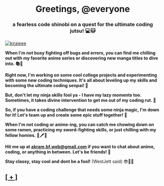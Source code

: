 <h1 align="center">Greetings, @everyone</h1>
<h3 align="center">a fearless code shinobi on a quest for the ultimate coding jutsu! 💻🐱‍</h3>

<p align="left"> <a href="https://twitter.com/kiraieee" target="blank"><img src="https://img.shields.io/twitter/follow/kiraieee?logo=twitter&style=for-the-badge" alt="kiraieee" /></a> </p>

**When I'm not busy fighting off bugs and errors, you can find me chilling out with my favorite anime series or discovering new manga titles to dive into. 📚🍿**

**Right now, I'm working on some cool college projects and experimenting with some new coding techniques. It's all about leveling up my skills and becoming the ultimate coding senpai! 💪**

**But, don't let my ninja skills fool ya - I have my lazy moments too. Sometimes, it takes divine intervention to get me out of my coding rut. 🙏**

**So, if you have a coding challenge that needs some ninja magic, I'm down for it! Let's team up and create some epic stuff together! 👊**

**When I'm not coding or anime-ing, you can catch me chowing down on some ramen, practicing my sword-fighting skills, or just chilling with my fellow homies. 🍜🗡️👥**

**Hit me up at akram.bf.web@gmail.com if you want to chat about anime, coding, or anything in between. Let's be friends! 🤗**

**Stay classy, stay cool and dont be a fool!** (WestJett said) 😎🐱‍👤

<a href="http://kiraieee.rf.gd" ><h2>[ + ]</h2></a>
